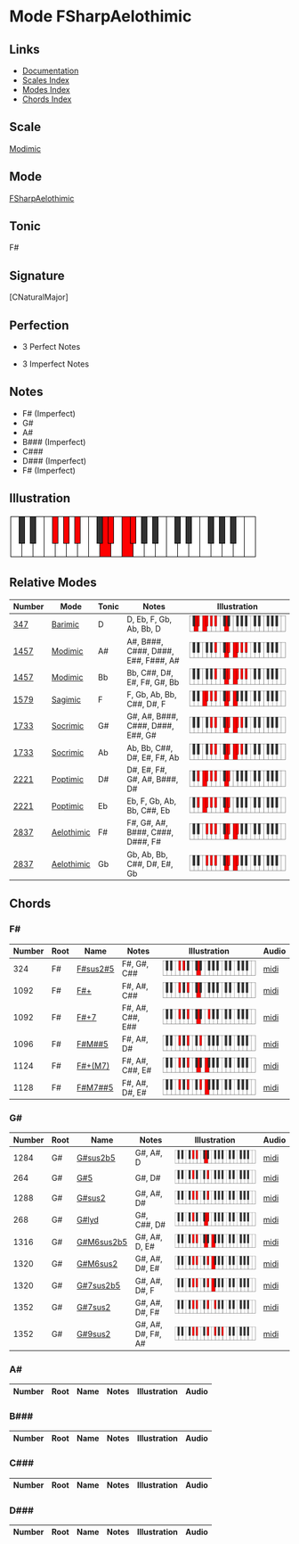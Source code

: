 # Mode FSharpAelothimic

## Links

- [Documentation](index.md)
- [Scales Index](Scales.md)
- [Modes Index](Modes.md)
- [Chords Index](Chords.md)

## Scale

[Modimic](ScaleModimic.md)

## Mode

[FSharpAelothimic](ModeFSharpAelothimic.md)

## Tonic

F#

## Signature

[CNaturalMajor]

## Perfection

 - 3 Perfect Notes

 - 3 Imperfect Notes

## Notes

- F# (Imperfect)
- G#
- A#
- B### (Imperfect)
- C###
- D### (Imperfect)
- F# (Imperfect)

## Illustration

![FSharpAelothimic](ModeFSharpAelothimic.png)

## Relative Modes

| Number | Mode | Tonic | Notes | Illustration |
|--------|------|-------|-------|--------------|
| [347](https://ianring.com/musictheory/scales/347) | [Barimic](ModeBarimic.md) | D | D, Eb, F, Gb, Ab, Bb, D | ![DNaturalBarimic](ModeDNaturalBarimic.png) |
| [1457](https://ianring.com/musictheory/scales/1457) | [Modimic](ModeModimic.md) | A# | A#, B###, C###, D###, E##, F###, A# | ![ASharpModimic](ModeASharpModimic.png) |
| [1457](https://ianring.com/musictheory/scales/1457) | [Modimic](ModeModimic.md) | Bb | Bb, C##, D#, E#, F#, G#, Bb | ![BFlatModimic](ModeBFlatModimic.png) |
| [1579](https://ianring.com/musictheory/scales/1579) | [Sagimic](ModeSagimic.md) | F | F, Gb, Ab, Bb, C##, D#, F | ![FNaturalSagimic](ModeFNaturalSagimic.png) |
| [1733](https://ianring.com/musictheory/scales/1733) | [Socrimic](ModeSocrimic.md) | G# | G#, A#, B###, C###, D###, E##, G# | ![GSharpSocrimic](ModeGSharpSocrimic.png) |
| [1733](https://ianring.com/musictheory/scales/1733) | [Socrimic](ModeSocrimic.md) | Ab | Ab, Bb, C##, D#, E#, F#, Ab | ![AFlatSocrimic](ModeAFlatSocrimic.png) |
| [2221](https://ianring.com/musictheory/scales/2221) | [Poptimic](ModePoptimic.md) | D# | D#, E#, F#, G#, A#, B###, D# | ![DSharpPoptimic](ModeDSharpPoptimic.png) |
| [2221](https://ianring.com/musictheory/scales/2221) | [Poptimic](ModePoptimic.md) | Eb | Eb, F, Gb, Ab, Bb, C##, Eb | ![EFlatPoptimic](ModeEFlatPoptimic.png) |
| [2837](https://ianring.com/musictheory/scales/2837) | [Aelothimic](ModeAelothimic.md) | F# | F#, G#, A#, B###, C###, D###, F# | ![FSharpAelothimic](ModeFSharpAelothimic.png) |
| [2837](https://ianring.com/musictheory/scales/2837) | [Aelothimic](ModeAelothimic.md) | Gb | Gb, Ab, Bb, C##, D#, E#, Gb | ![GFlatAelothimic](ModeGFlatAelothimic.png) |

## Chords

### F#

| Number | Root | Name | Notes | Illustration | Audio |
|--------|------|------|-------|--------------|-------|
| 324 | F# | [F#sus2#5](ChordFSharpSuspendedSecondSharpFifth.md) | F#, G#, C## | ![F#sus2#5](ChordFSharpSuspendedSecondSharpFifthRootPosition.png) | [midi](ChordFSharpSuspendedSecondSharpFifthRootPosition.mid) |
| 1092 | F# | [F#+](ChordFSharpAugmented.md) | F#, A#, C## | ![F#+](ChordFSharpAugmentedRootPosition.png) | [midi](ChordFSharpAugmentedRootPosition.mid) |
| 1092 | F# | [F#+7](ChordFSharpAugmentedAugmentedSeventh.md) | F#, A#, C##, E## | ![F#+7](ChordFSharpAugmentedAugmentedSeventhRootPosition.png) | [midi](ChordFSharpAugmentedAugmentedSeventhRootPosition.mid) |
| 1096 | F# | [F#M##5](ChordFSharpMajorDoubleSharpFifth.md) | F#, A#, D# | ![F#M##5](ChordFSharpMajorDoubleSharpFifthRootPosition.png) | [midi](ChordFSharpMajorDoubleSharpFifthRootPosition.mid) |
| 1124 | F# | [F#+(M7)](ChordFSharpAugmentedMajorSeventh.md) | F#, A#, C##, E# | ![F#+(M7)](ChordFSharpAugmentedMajorSeventhRootPosition.png) | [midi](ChordFSharpAugmentedMajorSeventhRootPosition.mid) |
| 1128 | F# | [F#M7##5](ChordFSharpMajorSeventhDoubleSharpFifth.md) | F#, A#, D#, E# | ![F#M7##5](ChordFSharpMajorSeventhDoubleSharpFifthRootPosition.png) | [midi](ChordFSharpMajorSeventhDoubleSharpFifthRootPosition.mid) |

### G#

| Number | Root | Name | Notes | Illustration | Audio |
|--------|------|------|-------|--------------|-------|
| 1284 | G# | [G#sus2b5](ChordGSharpSuspendedSecondFlatFifth.md) | G#, A#, D | ![G#sus2b5](ChordGSharpSuspendedSecondFlatFifthRootPosition.png) | [midi](ChordGSharpSuspendedSecondFlatFifthRootPosition.mid) |
| 264 | G# | [G#5](ChordGSharpPowerChord.md) | G#, D# | ![G#5](ChordGSharpPowerChordRootPosition.png) | [midi](ChordGSharpPowerChordRootPosition.mid) |
| 1288 | G# | [G#sus2](ChordGSharpSuspendedSecond.md) | G#, A#, D# | ![G#sus2](ChordGSharpSuspendedSecondRootPosition.png) | [midi](ChordGSharpSuspendedSecondRootPosition.mid) |
| 268 | G# | [G#lyd](ChordGSharpLydian.md) | G#, C##, D# | ![G#lyd](ChordGSharpLydianRootPosition.png) | [midi](ChordGSharpLydianRootPosition.mid) |
| 1316 | G# | [G#M6sus2b5](ChordGSharpMajorSixthSuspendedSecondFlatFifth.md) | G#, A#, D, E# | ![G#M6sus2b5](ChordGSharpMajorSixthSuspendedSecondFlatFifthRootPosition.png) | [midi](ChordGSharpMajorSixthSuspendedSecondFlatFifthRootPosition.mid) |
| 1320 | G# | [G#M6sus2](ChordGSharpMajorSixthSuspendedSecond.md) | G#, A#, D#, E# | ![G#M6sus2](ChordGSharpMajorSixthSuspendedSecondRootPosition.png) | [midi](ChordGSharpMajorSixthSuspendedSecondRootPosition.mid) |
| 1320 | G# | [G#7sus2b5](ChordGSharpDominantSeventhSuspendedSecondFlatFifth.md) | G#, A#, D#, F | ![G#7sus2b5](ChordGSharpDominantSeventhSuspendedSecondFlatFifthRootPosition.png) | [midi](ChordGSharpDominantSeventhSuspendedSecondFlatFifthRootPosition.mid) |
| 1352 | G# | [G#7sus2](ChordGSharpDominantSeventhSuspendedSecond.md) | G#, A#, D#, F# | ![G#7sus2](ChordGSharpDominantSeventhSuspendedSecondRootPosition.png) | [midi](ChordGSharpDominantSeventhSuspendedSecondRootPosition.mid) |
| 1352 | G# | [G#9sus2](ChordGSharpDominantNinthSuspendedSecond.md) | G#, A#, D#, F#, A# | ![G#9sus2](ChordGSharpDominantNinthSuspendedSecondRootPosition.png) | [midi](ChordGSharpDominantNinthSuspendedSecondRootPosition.mid) |

### A#

| Number | Root | Name | Notes | Illustration | Audio |
|--------|------|------|-------|--------------|-------|

### B###

| Number | Root | Name | Notes | Illustration | Audio |
|--------|------|------|-------|--------------|-------|

### C###

| Number | Root | Name | Notes | Illustration | Audio |
|--------|------|------|-------|--------------|-------|

### D###

| Number | Root | Name | Notes | Illustration | Audio |
|--------|------|------|-------|--------------|-------|


